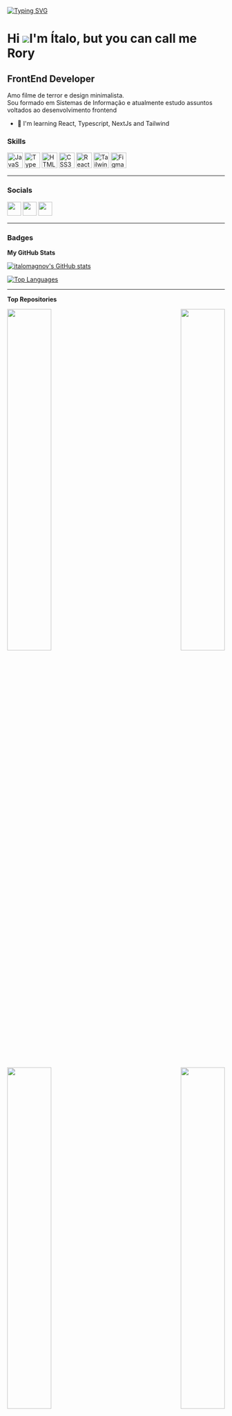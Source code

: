 [![Typing SVG](https://readme-typing-svg.herokuapp.com?font=Montserrat&lines=Hey%2C+you're+finally+awake)](https://git.io/typing-svg)

Hi ![](https://user-images.githubusercontent.com/18350557/176309783-0785949b-9127-417c-8b55-ab5a4333674e.gif)I'm Ítalo, but you can call me Rory
=======================================================================================================================================================

FrontEnd Developer
------------------

<p>Amo filme de terror e design minimalista.<br>
Sou formado em Sistemas de Informação e atualmente estudo assuntos voltados ao desenvolvimento frontend
</p>
  
* 🧠  I'm learning React, Typescript, NextJs and Tailwind

### Skills

<p align="left">
<a href="https://developer.mozilla.org/en-US/docs/Web/JavaScript" target="_blank" rel="noreferrer"><img src="https://raw.githubusercontent.com/danielcranney/readme-generator/main/public/icons/skills/javascript-colored.svg" width="36" height="36" alt="JavaScript" /></a>
<a href="https://www.typescriptlang.org/" target="_blank" rel="noreferrer"><img src="https://raw.githubusercontent.com/danielcranney/readme-generator/main/public/icons/skills/typescript-colored.svg" width="36" height="36" alt="TypeScript" /></a>
<a href="https://developer.mozilla.org/en-US/docs/Glossary/HTML5" target="_blank" rel="noreferrer"><img src="https://raw.githubusercontent.com/danielcranney/readme-generator/main/public/icons/skills/html5-colored.svg" width="36" height="36" alt="HTML5" /></a>
<a href="https://www.w3.org/TR/CSS/#css" target="_blank" rel="noreferrer"><img src="https://raw.githubusercontent.com/danielcranney/readme-generator/main/public/icons/skills/css3-colored.svg" width="36" height="36" alt="CSS3" /></a>
<a href="https://reactjs.org/" target="_blank" rel="noreferrer"><img src="https://raw.githubusercontent.com/danielcranney/readme-generator/main/public/icons/skills/react-colored.svg" width="36" height="36" alt="React" /></a>
<a href="https://tailwindcss.com/" target="_blank" rel="noreferrer"><img src="https://raw.githubusercontent.com/danielcranney/readme-generator/main/public/icons/skills/tailwindcss-colored.svg" width="36" height="36" alt="TailwindCSS" /></a>
<a href="https://www.figma.com/" target="_blank" rel="noreferrer"><img src="https://raw.githubusercontent.com/danielcranney/readme-generator/main/public/icons/skills/figma-colored.svg" width="36" height="36" alt="Figma" /></a>
</p>

---

### Socials

<p align="left"> <a href="https://www.github.com/italomagnov" target="_blank" rel="noreferrer"><img src="https://raw.githubusercontent.com/danielcranney/readme-generator/main/public/icons/socials/github.svg" width="32" height="32" /></a> <a href="http://www.instagram.com/_roryz" target="_blank" rel="noreferrer"><img src="https://raw.githubusercontent.com/danielcranney/readme-generator/main/public/icons/socials/instagram.svg" width="32" height="32" /></a> <a href="https://www.linkedin.com/in/italomagnov" target="_blank" rel="noreferrer"><img src="https://raw.githubusercontent.com/danielcranney/readme-generator/main/public/icons/socials/linkedin.svg" width="32" height="32" /></a></p>

---

### Badges

<b>My GitHub Stats</b>

<div class='flex-container'>
<a href="http://www.github.com/italomagnov"><img src="https://github-readme-stats.vercel.app/api?username=italomagnov&show_icons=true&hide=&count_private=true&title_color=a855f7&text_color=ffffff&icon_color=a855f7&bg_color=171717&hide_border=true&show_icons=true" alt="italomagnov's GitHub stats" /></a>

<a href="https://github.com/italomagnov"><img src="https://github-readme-stats.vercel.app/api/top-langs/?username=italomagnov&langs_count=10&title_color=a855f7&text_color=ffffff&icon_color=a855f7&bg_color=171717&hide_border=true&locale=en&custom_title=Top%20%Languages" alt="Top Languages" /></a>
</div>



---

<b>Top Repositories</b>

<div width="100%" align="center"><a href="https://github.com/italomagnov/Lista-de-Compras" align="left"><img align="left" width="45%" src="https://github-readme-stats.vercel.app/api/pin/?username=italomagnov&repo=Lista-de-Compras&title_color=a855f7&text_color=ffffff&icon_color=a855f7&bg_color=171717&hide_border=true&locale=en" /></a><a href="https://github.com/italomagnov/DevLinks" align="right"><img align="right" width="45%" src="https://github-readme-stats.vercel.app/api/pin/?username=italomagnov&repo=DevLinks&title_color=a855f7&text_color=ffffff&icon_color=a855f7&bg_color=171717&hide_border=true&locale=en" /></a></div><br /><br /><br /><br /><br /><br /><br />

<div width="100%" align="center"><a href="https://github.com/italomagnov/digital-clock" align="left"><img align="left" width="45%" src="https://github-readme-stats.vercel.app/api/pin/?username=italomagnov&repo=digital-clock&title_color=a855f7&text_color=ffffff&icon_color=a855f7&bg_color=171717&hide_border=true&locale=en" /></a><a href="https://github.com/italomagnov/todo-list-react" align="right"><img align="right" width="45%" src="https://github-readme-stats.vercel.app/api/pin/?username=italomagnov&repo=todo-list-react&title_color=a855f7&text_color=ffffff&icon_color=a855f7&bg_color=171717&hide_border=true&locale=en" /></a></div>
